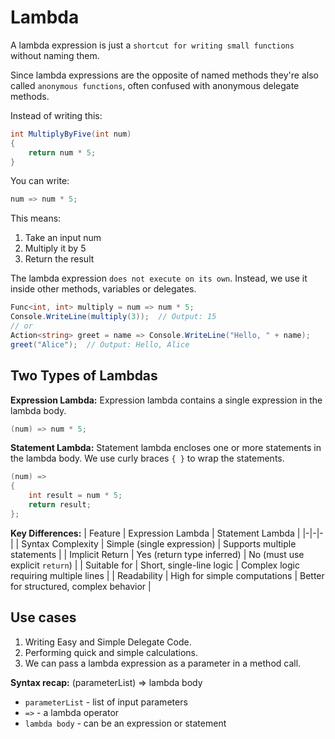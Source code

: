 # Lambda
A lambda expression is just a `shortcut for writing small functions` without naming them.

Since lambda expressions are the opposite of named methods they're also called `anonymous functions`, often confused with anonymous delegate methods.

Instead of writing this:
```cs
int MultiplyByFive(int num)
{
    return num * 5;
}
```

You can write:
```cs
num => num * 5;
```

This means:
1. Take an input num
2. Multiply it by 5
3. Return the result

The lambda expression `does not execute on its own`. Instead, we use it inside other methods, variables or delegates.

```cs
Func<int, int> multiply = num => num * 5;
Console.WriteLine(multiply(3));  // Output: 15
// or
Action<string> greet = name => Console.WriteLine("Hello, " + name);
greet("Alice");  // Output: Hello, Alice
```

## Two Types of Lambdas
**Expression Lambda:**
Expression lambda contains a single expression in the lambda body.
```cs
(num) => num * 5;
```

**Statement Lambda:**
Statement lambda encloses one or more statements in the lambda body. We use curly braces `{ }` to wrap the statements.
```cs
(num) => 
{
    int result = num * 5;
    return result;
};
```

**Key Differences:**
| Feature | Expression Lambda | Statement Lambda |
|-|-|-|
| Syntax Complexity | Simple (single expression) | Supports multiple statements |
| Implicit Return | Yes (return type inferred) | No (must use explicit `return`) |
| Suitable for | Short, single-line logic | Complex logic requiring multiple lines   |
| Readability | High for simple computations | Better for structured, complex behavior |

## Use cases
1. Writing Easy and Simple Delegate Code.
2. Performing quick and simple calculations.
3. We can pass a lambda expression as a parameter in a method call.

**Syntax recap:** (parameterList) => lambda body
- `parameterList` - list of input parameters
- `=>` - a lambda operator
- `lambda body` - can be an expression or statement
